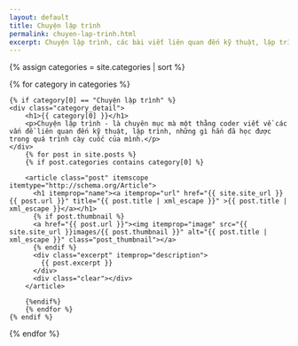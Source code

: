 ```yaml
---
layout: default
title: Chuyện lập trình
permalink: chuyen-lap-trinh.html
excerpt: Chuyện lập trình, các bài viết liên quan đến kỹ thuật, lập trình, các vấn đề công nghệ, thủ thuật dành cho các bạn lập trình viên
---
```



{% assign categories = site.categories | sort %}
<div id="index">

{% for category in categories %}

	{% if category[0] == "Chuyện lập trình" %}
	<div class="category_detail">
		<h1>{{ category[0] }}</h1>
		<p>Chuyện lập trình - là chuyên mục mà một thằng coder viết về các vấn đề liên quan đến kỹ thuật, lập trình, những gì hắn đã học được trong quá trình cày cuốc của mình.</p>
	</div>
		{% for post in site.posts %}
		{% if post.categories contains category[0] %}

		<article class="post" itemscope itemtype="http://schema.org/Article">
		  <h1 itemprop="name"><a itemprop="url" href="{{ site.site_url }}{{ post.url }}" title="{{ post.title | xml_escape }}" >{{ post.title | xml_escape }}</a></h1>
		  {% if post.thumbnail %}
		  <a href="{{ post.url }}"><img itemprop="image" src="{{ site.site_url }}images/{{ post.thumbnail }}" alt="{{ post.title | xml_escape }}" class="post_thumbnail"></a>
		  {% endif %}
		  <div class="excerpt" itemprop="description">
		    {{ post.excerpt }}
		  </div>
		  <div class="clear"></div>
		</article>

		{%endif%}
		{% endfor %}
	{% endif %}

{% endfor %}
</div>

